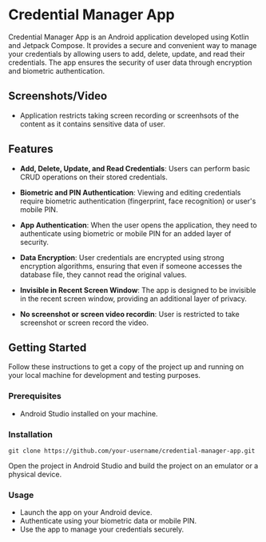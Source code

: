 # Credential Manager App

Credential Manager App is an Android application developed using Kotlin and Jetpack Compose. It provides a secure and convenient way to manage your credentials by allowing users to add, delete, update, and read their credentials. The app ensures the security of user data through encryption and biometric authentication.

## Screenshots/Video
- Application restricts taking screen recording or screenhsots of the content as it contains sensitive data of user.

## Features

- **Add, Delete, Update, and Read Credentials**: Users can perform basic CRUD operations on their stored credentials.
  
- **Biometric and PIN Authentication**: Viewing and editing credentials require biometric authentication (fingerprint, face recognition) or user's mobile PIN.

- **App Authentication**: When the user opens the application, they need to authenticate using biometric or mobile PIN for an added layer of security.

- **Data Encryption**: User credentials are encrypted using strong encryption algorithms, ensuring that even if someone accesses the database file, they cannot read the original values.

- **Invisible in Recent Screen Window**: The app is designed to be invisible in the recent screen window, providing an additional layer of privacy.
- **No screenshot or screen video recordin**: User is restricted to take screenshot or screen record the video.

## Getting Started

Follow these instructions to get a copy of the project up and running on your local machine for development and testing purposes.

### Prerequisites

- Android Studio installed on your machine.

### Installation

```
git clone https://github.com/your-username/credential-manager-app.git
```

Open the project in Android Studio and build the project on an emulator or a physical device.

### Usage
- Launch the app on your Android device.
- Authenticate using your biometric data or mobile PIN.
- Use the app to manage your credentials securely.

